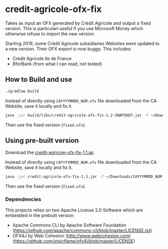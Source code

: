 # credit-agricole-ofx-fix

Takes as input an OFX generated by Crédit Agricole and output a fixed version. This is particularl useful if you use Microsoft Money which otherwise refuse to import the new version.

Starting 2019, some Crédit Agricole subsidiaries Websites were updated to a new version. Their OFX export is now buggy. This includes:

* Crédit Agricole Ile de France
* BforBank (from what I can read, not tested)

## How to Build and use 

```bash
./gradlew build
```

Instead of directly using `CAYYYYMMDD_NUM.ofx` file downloaded from the CA Website, save it locally and fix it.

```bash
java -jar build/libs/credit-agricole-ofx-fix-1.2-SNAPSHOT.jar -f ~/Downloads/CAYYYMMDD_NUM.ofx -o fixed.ofx
```

Then use the fixed version (`fixed.ofx`).

## Using pre-built version

Download the [credit-agricole-ofx-fix-1.1.jar](https://github.com/cjolif/credit-agricole-ofx-fix/releases/download/1.1.0/credit-agricole-ofx-fix-1.1.jar).


Instead of directly using `CAYYYYMMDD_NUM.ofx` file downloaded from the CA Website, save it locally and fix it.

```bash
java -jar credit-agricole-ofx-fix-1.1.jar -f ~/Downloads/CAYYYMMDD_NUM.ofx -o fixed.ofx
```

Then use the fixed version (`fixed.ofx`).

### Dependencies

This projects relies on two Apache License 2.0 Software which are embedded in the prebuilt version:

- Apache Commons CLI by Apache Software Foundation (https://github.com/apache/commons-cli/blob/master/LICENSE.txt)
- OFX4J by Web Cohesion (http://www.webcohesion.com) (https://github.com/stoicflame/ofx4j/blob/master/LICENSE)
